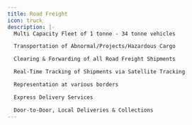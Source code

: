 ```yaml
---
title: Road Freight
icon: truck
description: |-
  Multi Capacity Fleet of 1 tonne - 34 tonne vehicles

  Transportation of Abnormal/Projects/Hazardous Cargo

  Clearing & Forwarding of all Road Freight Shipments

  Real-Time Tracking of Shipments via Satellite Tracking

  Representation at various borders

  Express Delivery Services

  Door-to-Door, Local Deliveries & Collections
---
```


